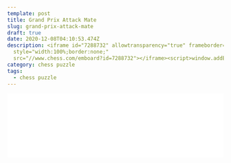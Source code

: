```yaml
---
template: post
title: Grand Prix Attack Mate
slug: grand-prix-attack-mate
draft: true
date: 2020-12-08T04:10:53.474Z
description: <iframe id="7288732" allowtransparency="true" frameborder="0"
  style="width:100%;border:none;"
  src="//www.chess.com/emboard?id=7288732"></iframe><script>window.addEventListener("message",e=>{e['data']&&"7288732"===e['data']['id']&&document.getElementById(`${e['data']['id']}`)&&(document.getElementById(`${e['data']['id']}`).style.height=`${e['data']['frameHeight']+30}px`)});</script>
category: chess puzzle
tags:
  - chess puzzle
---
```

<iframe id="7288732" allowtransparency="true" frameborder="0" style="width:100%;border:none;" src="//www.chess.com/emboard?id=7288732"></iframe><script>window.addEventListener("message",e=>{e['data']&&"7288732"===e['data']['id']&&document.getElementById(`${e['data']['id']}`)&&(document.getElementById(`${e['data']['id']}`).style.height=`${e['data']['frameHeight']+30}px`)});</script>